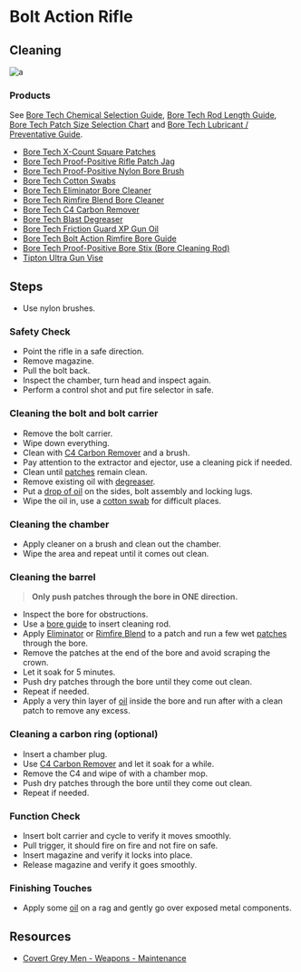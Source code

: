 # Bolt Action Rifle

## Cleaning

![a](https://github.com/CumpsD/second-brain/raw/main/assets/shooting/cleaning/bolt-action-rifle.jpg "a")

### Products

See [Bore Tech Chemical Selection Guide](https://github.com/CumpsD/second-brain/raw/main/assets/shooting/boretech/Chemical-Selection-Guide.pdf), [Bore Tech Rod Length Guide](https://github.com/CumpsD/second-brain/raw/main/assets/shooting/boretech/Rod-Length-Guide.pdf), [Bore Tech Patch Size Selection Chart](https://github.com/CumpsD/second-brain/raw/main/assets/shooting/boretech/patch-chart.jpg) and [Bore Tech Lubricant / Preventative Guide](https://github.com/CumpsD/second-brain/raw/main/assets/shooting/boretech/Lubricant_Preventative_Guide_WebReady.jpg).

* [Bore Tech X-Count Square Patches](https://github.com/CumpsD/second-brain/blob/main/Shooting/Cleaning/Bore%20Tech%20X-Count%20Square%20Patches.md)
* [Bore Tech Proof-Positive Rifle Patch Jag](https://github.com/CumpsD/second-brain/blob/main/Shooting/Cleaning/Bore%20Tech%20Proof-Positive%20Rifle%20Patch%20Jag.md)
* [Bore Tech Proof-Positive Nylon Bore Brush](https://github.com/CumpsD/second-brain/blob/main/Shooting/Cleaning/Bore%20Tech%20Proof-Positive%20Nylon%20Bore%20Brush.md)
* [Bore Tech Cotton Swabs](https://github.com/CumpsD/second-brain/blob/main/Shooting/Cleaning/Bore%20Tech%20Cotton%20Swabs.md)
* [Bore Tech Eliminator Bore Cleaner](https://github.com/CumpsD/second-brain/blob/main/Shooting/Cleaning/Bore%20Tech%20Eliminator%20Bore%20Cleaner.md)
* [Bore Tech Rimfire Blend Bore Cleaner](https://github.com/CumpsD/second-brain/blob/main/Shooting/Cleaning/Bore%20Tech%20Rimfire%20Blend%20Bore%20Cleaner.md)
* [Bore Tech C4 Carbon Remover](https://github.com/CumpsD/second-brain/blob/main/Shooting/Cleaning/Bore%20Tech%20C4%20Carbon%20Remover.md)
* [Bore Tech Blast Degreaser](https://github.com/CumpsD/second-brain/blob/main/Shooting/Cleaning/Bore%20Tech%20Blast%20Degreaser.md)
* [Bore Tech Friction Guard XP Gun Oil](https://github.com/CumpsD/second-brain/blob/main/Shooting/Cleaning/Bore%20Tech%20Friction%20Guard%20XP%20Gun%20Oil.md)
* [Bore Tech Bolt Action Rimfire Bore Guide](https://github.com/CumpsD/second-brain/blob/main/Shooting/Cleaning/Bore%20Tech%20Bolt%20Action%20Rimfire%20Bore%20Guide.md)
* [Bore Tech Proof-Positive Bore Stix (Bore Cleaning Rod)](https://github.com/CumpsD/second-brain/blob/main/Shooting/Cleaning/Bore%20Tech%20Proof-Positive%20Bore%20Stix.md)
* [Tipton Ultra Gun Vise](https://github.com/CumpsD/second-brain/blob/main/Shooting/Gunsmith/Tipton%20Ultra%20Gun%20Vise.md)

## Steps

* Use nylon brushes.

### Safety Check

* Point the rifle in a safe direction.
* Remove magazine.
* Pull the bolt back.
* Inspect the chamber, turn head and inspect again.
* Perform a control shot and put fire selector in safe.

### Cleaning the bolt and bolt carrier

* Remove the bolt carrier.
* Wipe down everything.
* Clean with [C4 Carbon Remover](https://github.com/CumpsD/second-brain/blob/main/Shooting/Cleaning/Bore%20Tech%20C4%20Carbon%20Remover.md) and a brush.
* Pay attention to the extractor and ejector, use a cleaning pick if needed.
* Clean until [patches](https://github.com/CumpsD/second-brain/blob/main/Shooting/Cleaning/Bore%20Tech%20X-Count%20Square%20Patches.md) remain clean.
* Remove existing oil with [degreaser](https://github.com/CumpsD/second-brain/blob/main/Shooting/Cleaning/Bore%20Tech%20Blast%20Degreaser.md).
* Put a [drop of oil](https://github.com/CumpsD/second-brain/blob/main/Shooting/Cleaning/Bore%20Tech%20Friction%20Guard%20XP%20Gun%20Oil.md) on the sides, bolt assembly and locking lugs.
* Wipe the oil in, use a [cotton swab](https://github.com/CumpsD/second-brain/blob/main/Shooting/Cleaning/Bore%20Tech%20Cotton%20Swabs.md) for difficult places.

### Cleaning the chamber

* Apply cleaner on a brush and clean out the chamber.
* Wipe the area and repeat until it comes out clean.

### Cleaning the barrel

> **Only push patches through the bore in ONE direction.**

* Inspect the bore for obstructions.
* Use a [bore guide](https://github.com/CumpsD/second-brain/blob/main/Shooting/Cleaning/Bore%20Tech%20Bolt%20Action%20Rimfire%20Bore%20Guide.md) to insert cleaning rod.
* Apply [Eliminator](https://github.com/CumpsD/second-brain/blob/main/Shooting/Cleaning/Bore%20Tech%20Eliminator%20Bore%20Cleaner.md) or [Rimfire Blend](https://github.com/CumpsD/second-brain/blob/main/Shooting/Cleaning/Bore%20Tech%20Rimfire%20Blend%20Bore%20Cleaner.md) to a patch and run a few wet [patches](https://github.com/CumpsD/second-brain/blob/main/Shooting/Cleaning/Bore%20Tech%20X-Count%20Square%20Patches.md) through the bore.
* Remove the patches at the end of the bore and avoid scraping the crown.
* Let it soak for 5 minutes.
* Push dry patches through the bore until they come out clean.
* Repeat if needed.
* Apply a very thin layer of [oil](https://github.com/CumpsD/second-brain/blob/main/Shooting/Cleaning/Bore%20Tech%20Friction%20Guard%20XP%20Gun%20Oil.md) inside the bore and run after with a clean patch to remove any excess.

### Cleaning a carbon ring (optional)

* Insert a chamber plug.
* Use [C4 Carbon Remover](https://github.com/CumpsD/second-brain/blob/main/Shooting/Cleaning/Bore%20Tech%20C4%20Carbon%20Remover.md) and let it soak for a while.
* Remove the C4 and wipe of with a chamber mop.
* Push dry patches through the bore until they come out clean.
* Repeat if needed.

### Function Check

* Insert bolt carrier and cycle to verify it moves smoothly.
* Pull trigger, it should fire on fire and not fire on safe.
* Insert magazine and verify it locks into place.
* Release magazine and verify it goes smoothly.

### Finishing Touches

* Apply some [oil](https://github.com/CumpsD/second-brain/blob/main/Shooting/Cleaning/Bore%20Tech%20Friction%20Guard%20XP%20Gun%20Oil.md) on a rag and gently go over exposed metal components.

## Resources

* [Covert Grey Men - Weapons - Maintenance](https://www.youtube.com/playlist?list=PL_ijYBPqLIKeEimLkQccGEln0JlZlhkKa)
